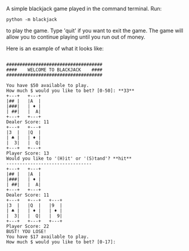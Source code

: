 A simple blackjack game played in the command terminal. Run:
```
python -m blackjack
```
to play the game. Type 'quit' if you want to exit the game. The game will allow you to continue playing until you run out of money.

Here is an example of what it looks like:
```

####################################
####    WELCOME TO BLACKJACK    ####
####################################

You have $50 available to play.
How much $ would you like to bet? [0-50]: **33**
+---+   +---+
|## |   |A  |
|###|   | ♦ |
| ##|   |  A|
+---+   +---+
Dealer Score: 11
+---+   +---+
|3  |   |Q  |
| ♣ |   | ♦ |
|  3|   |  Q|
+---+   +---+
Player Score: 13
Would you like to '(H)it' or '(S)tand'? **hit**
--------------------------------
+---+   +---+
|## |   |A  |
|###|   | ♦ |
| ##|   |  A|
+---+   +---+
Dealer Score: 11
+---+   +---+   +---+
|3  |   |Q  |   |9  |
| ♣ |   | ♦ |   | ♦ |
|  3|   |  Q|   |  9|
+---+   +---+   +---+
Player Score: 22
BUST! YOU LOSE!
You have $17 available to play.
How much $ would you like to bet? [0-17]:
```
